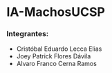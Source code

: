 # IA-MachosUCSP

### Integrantes:
- Cristóbal Eduardo Lecca Elias
- Joey Patrick Flores Dávila
- Alvaro Franco Cerna Ramos